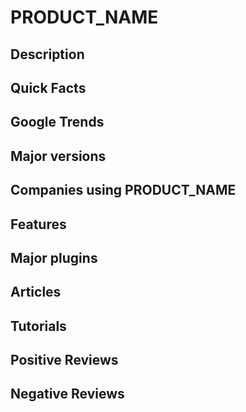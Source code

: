# PRODUCT_NAME


## Description


## Quick Facts


## Google Trends


## Major versions


## Companies using PRODUCT_NAME


## Features


## Major plugins


## Articles


## Tutorials


## Positive Reviews


## Negative Reviews

